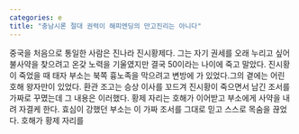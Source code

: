 ```yaml
---
categories: e
title: "충남시론 절대 권력이 해피엔딩의 만고진리는 아니다"
---
```

중국을 처음으로 통일한 사람은 진나라 진시황제다. 그는 자기 권세를 오래 누리고 싶어 불사약을 찾으려고 온갖 노력을 기울였지만 결국 50이라는 나이에 죽고 말았다. 진시황이 죽었을 때 태자 부소는 북쪽 흉노족을 막으려고 변방에 가 있었다.그의 곁에는 어린 호해 왕자만이 있었다. 환관 조고는 승상 이사를 꼬드겨 진시황이 죽으면서 남긴 조서를 가짜로 꾸몄는데 그 내용은 이러했다. 황제 자리는 호해가 이어받고 부소에게 사약을 내려 자결케 한다. 효심이 강했던 부소는 이 가짜 조서를 그대로 믿고 스스로 목숨을 끊었다. 호해가 황제 자리를